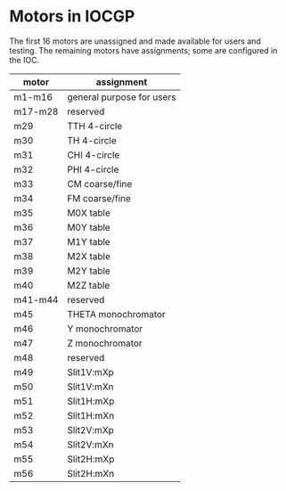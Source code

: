 # Motors in IOCGP

The first 16 motors are unassigned and made available for users and testing. The
remaining motors have assignments; some are configured in the IOC.

motor | assignment
--- | ---
m1-m16 | general purpose for users
m17-m28 | reserved
m29 | TTH 4-circle
m30 | TH 4-circle
m31 | CHI 4-circle
m32 | PHI 4-circle
m33 | CM coarse/fine
m34 | FM coarse/fine
m35 | M0X table
m36 | M0Y table
m37 | M1Y table
m38 | M2X table
m39 | M2Y table
m40 | M2Z table
m41-m44 | reserved
m45 | THETA monochromator
m46 | Y monochromator
m47 | Z monochromator
m48 | reserved
m49 | Slit1V:mXp
m50 | Slit1V:mXn
m51 | Slit1H:mXp
m52 | Slit1H:mXn
m53 | Slit2V:mXp
m54 | Slit2V:mXn
m55 | Slit2H:mXp
m56 | Slit2H:mXn
